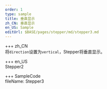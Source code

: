 ```yaml
---   
order: 1  
type: sample  
title: 垂直显示   
zh_CN: 垂直显示   
en_US: Sample
editUrl: $BASE/pages/stepper/md/stepper3.md
---      
```


+++ zh_CN   
将<Code>direction</Code>设置为<Code>vertical</Code>，Stepper将垂直显示。

+++ en_US   
Stepper2

+++ SampleCode  
fileName: Stepper3
